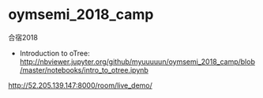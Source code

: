 # oymsemi_2018_camp
合宿2018

* Introduction to oTree: http://nbviewer.jupyter.org/github/myuuuuun/oymsemi_2018_camp/blob/master/notebooks/intro_to_otree.ipynb

http://52.205.139.147:8000/room/live_demo/